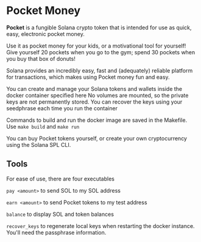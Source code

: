 # Pocket Money

**Pocket** is a fungible Solana crypto token that is intended for use as quick,
easy, electronic pocket money.

Use it as pocket money for your kids, or a motivational tool for yourself! Give
yourself 20 pockets when you go to the gym; spend 30 pockets when you buy that
box of donuts!

Solana provides an incredibly easy, fast and (adequately) reliable platform for
transactions, which makes using Pocket money fun and easy.

You can create and manage your Solana tokens and wallets inside the docker
container specified here No volumes are mounted, so the private keys are not
permanently stored. You can recover the keys using your seedphrase each time
you run the container

Commands to build and run the docker image are saved in the Makefile. Use
```make build``` and ```make run```

You can buy Pocket tokens yourself, or create your own cryptocurrency using the
Solana SPL CLI.

## Tools
For ease of use, there are four executables

```pay <amount>``` to send SOL to my SOL address

```earn <amount>``` to send Pocket tokens to my test address

```balance``` to display SOL and token balances

```recover_keys``` to regenerate local keys when restarting the docker instance. You'll need the passphrase information.
